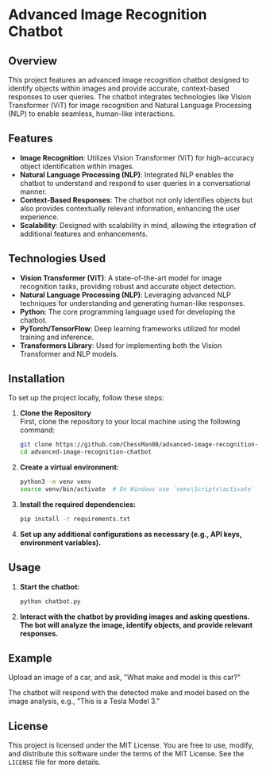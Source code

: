 # Advanced Image Recognition Chatbot

## Overview

This project features an advanced image recognition chatbot designed to identify objects within images and provide accurate, context-based responses to user queries. The chatbot integrates technologies like Vision Transformer (ViT) for image recognition and Natural Language Processing (NLP) to enable seamless, human-like interactions.

## Features

- **Image Recognition**: Utilizes Vision Transformer (ViT) for high-accuracy object identification within images.
- **Natural Language Processing (NLP)**: Integrated NLP enables the chatbot to understand and respond to user queries in a conversational manner.
- **Context-Based Responses**: The chatbot not only identifies objects but also provides contextually relevant information, enhancing the user experience.
- **Scalability**: Designed with scalability in mind, allowing the integration of additional features and enhancements.

## Technologies Used

- **Vision Transformer (ViT)**: A state-of-the-art model for image recognition tasks, providing robust and accurate object detection.
- **Natural Language Processing (NLP)**: Leveraging advanced NLP techniques for understanding and generating human-like responses.
- **Python**: The core programming language used for developing the chatbot.
- **PyTorch/TensorFlow**: Deep learning frameworks utilized for model training and inference.
- **Transformers Library**: Used for implementing both the Vision Transformer and NLP models.

## Installation

To set up the project locally, follow these steps:

1. **Clone the Repository**  
   First, clone the repository to your local machine using the following command:
   ```bash
   git clone https://github.com/ChessMan08/advanced-image-recognition-chatbot.git
   cd advanced-image-recognition-chatbot
   ```

2. **Create a virtual environment:**
   ```bash
   python3 -m venv venv
   source venv/bin/activate  # On Windows use `venv\Scripts\activate`
   ```

3. **Install the required dependencies:**
   ```bash
   pip install -r requirements.txt
   ```

4. **Set up any additional configurations as necessary (e.g., API keys, environment variables).**

## Usage

1. **Start the chatbot:**
   ```bash
   python chatbot.py
   ```

2. **Interact with the chatbot by providing images and asking questions. The bot will analyze the image, identify objects, and provide relevant responses.**

## Example

Upload an image of a car, and ask, "What make and model is this car?"

The chatbot will respond with the detected make and model based on the image analysis, e.g., "This is a Tesla Model 3."

## License

This project is licensed under the MIT License. You are free to use, modify, and distribute this software under the terms of the MIT License. See the `LICENSE` file for more details.


